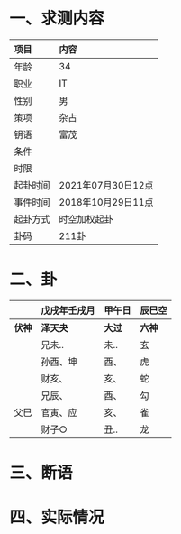 # 一、求测内容
|项目|内容|
|:-|:-|
|年龄|34|
|职业|IT|
|性别|男|
|策项|杂占|
|钥语|富茂|
|条件||
|时限||
|起卦时间|2021年07月30日12点|
|事件时间|2018年10月29日11点|
|起卦方式|时空加权起卦|
|卦码|211卦|

# 二、卦
||戊戌年壬戌月|甲午日|辰巳空|
|:-|:-|:-|:-|
|**伏神**|**泽天夬**|**大过**|**六神**|
||兄未..|未..|玄|
||孙酉、坤|酉、|虎|
||财亥、|亥、|蛇|
||兄辰、|酉、|勾|
|父巳|官寅、应|亥、|雀|
||财子○|丑..|龙|


# 三、断语

# 四、实际情况